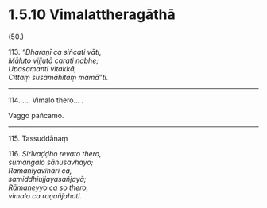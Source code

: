 # 1.5.10 Vimalattheragāthā

(50.)

113\. _“Dharaṇī ca siñcati vāti,_  
_Māluto vijjutā carati nabhe;_  
_Upasamanti vitakkā,_  
_Cittaṃ susamāhitaṃ mamā”ti._  

---

114\. …  Vimalo thero… .

Vaggo pañcamo.

---

115\. Tassuddānaṃ

116\. _Sirīvaḍḍho revato thero,_  
_sumaṅgalo sānusavhayo;_  
_Ramaṇīyavihārī ca,_  
_samiddhiujjayasañjayā;_  
_Rāmaṇeyyo ca so thero,_  
_vimalo ca raṇañjahoti._
